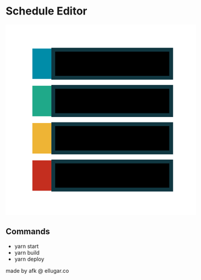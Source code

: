 # Schedule Editor

![logo](./logo.svg)

## Commands

- yarn start
- yarn build
- yarn deploy

made by afk @ ellugar.co
